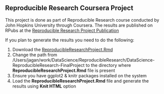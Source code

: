 ## Reproducible Research Coursera Project

This project is done as part of Reproducible Research course conducted by John Hopkins University through Coursera. The results are published on RPubs at the <a href="http://rpubs.com/jaganrn/178801">Reproducible Research Project Publication</a>

If you plan to generate the results you need to do the following:

1. Download the <a href="https://raw.githubusercontent.com/jaganrn/DataScience-ReproducibleResearch-FinalProject/master/ReproducibleResearchProject.Rmd">ReproducibleResearchProject.Rmd</a>
1. Change the path from /Users/jagan/work/DataScience/ReproducibleResearch/DataScience-ReproducibleResearch-FinalProject to the directory where **ReproducibleResearchProject.Rmd** file is present
1. Ensure you have ggplot2 & knitr packages installed on the system
1. Load the **ReproducibleResearchProject.Rmd** file and generate the results using **Knit HTML** option

